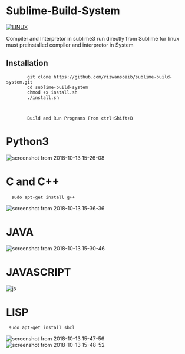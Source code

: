 # Sublime-Build-System
[![LINUX](https://img.shields.io/badge/Supported%20OS-Linux-green.svg)](https://www.linux.org/pages/download/)





Compiler and Interpretor in sublime3 run directly from Sublime for linux must preinstalled compiler and interpretor in System


## Installation 
            git clone https://github.com/rizwansoaib/sublime-build-system.git
            cd sublime-build-system 
            chmod +x install.sh
            ./install.sh
            
            

            Build and Run Programs From ctrl+Shift+B 

# Python3 
![screenshot from 2018-10-13 15-26-08](https://user-images.githubusercontent.com/29729380/46904303-c3b1ec80-ceff-11e8-89b6-30f4d7ab6561.png)
# C and C++
      sudo apt-get install g++
![screenshot from 2018-10-13 15-36-36](https://user-images.githubusercontent.com/29729380/46904305-c44a8300-ceff-11e8-919a-3bfcefab7ab1.png)
# JAVA
![screenshot from 2018-10-13 15-30-46](https://user-images.githubusercontent.com/29729380/46904304-c3b1ec80-ceff-11e8-82d0-412c1318efe7.png)

# JAVASCRIPT

![js](https://user-images.githubusercontent.com/29729380/55285355-e483d680-53a7-11e9-9ff9-c8e688db665f.png)


# LISP

     sudo apt-get install sbcl
   
![screenshot from 2018-10-13 15-47-56](https://user-images.githubusercontent.com/29729380/46904306-c44a8300-ceff-11e8-990f-3dd9e505cbe0.png)
![screenshot from 2018-10-13 15-48-52](https://user-images.githubusercontent.com/29729380/46904307-c44a8300-ceff-11e8-9559-c29c50c6c1e8.png)
